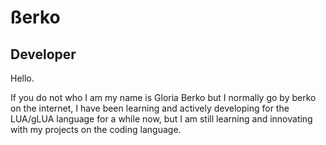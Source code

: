 # ßerko
## Developer
Hello.

If you do not who I am my name is Gloria Berko but I normally go by berko on the internet, I have been learning and actively developing for the LUA/gLUA language for a while now, but I am still learning and innovating with my projects on the coding language.

